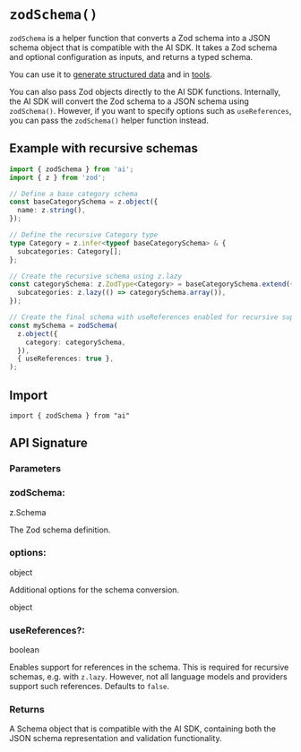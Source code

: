 # `zodSchema()`

`zodSchema` is a helper function that converts a Zod schema into a JSON schema object that is compatible with the AI SDK.
It takes a Zod schema and optional configuration as inputs, and returns a typed schema.

You can use it to [generate structured data](../../ai-sdk-core/generating-structured-data.md) and in [tools](../../ai-sdk-core/tools-and-tool-calling.md).

You can also pass Zod objects directly to the AI SDK functions. Internally,
the AI SDK will convert the Zod schema to a JSON schema using `zodSchema()`.
However, if you want to specify options such as `useReferences`, you can pass
the `zodSchema()` helper function instead.

## Example with recursive schemas

```ts
import { zodSchema } from 'ai';
import { z } from 'zod';

// Define a base category schema
const baseCategorySchema = z.object({
  name: z.string(),
});

// Define the recursive Category type
type Category = z.infer<typeof baseCategorySchema> & {
  subcategories: Category[];
};

// Create the recursive schema using z.lazy
const categorySchema: z.ZodType<Category> = baseCategorySchema.extend({
  subcategories: z.lazy(() => categorySchema.array()),
});

// Create the final schema with useReferences enabled for recursive support
const mySchema = zodSchema(
  z.object({
    category: categorySchema,
  }),
  { useReferences: true },
);
```

## Import

```
import { zodSchema } from "ai"
```

## API Signature

### Parameters

### zodSchema:

z.Schema

The Zod schema definition.

### options:

object

Additional options for the schema conversion.

object

### useReferences?:

boolean

Enables support for references in the schema. This is required for recursive schemas, e.g. with `z.lazy`. However, not all language models and providers support such references. Defaults to `false`.

### Returns

A Schema object that is compatible with the AI SDK, containing both the JSON schema representation and validation functionality.
